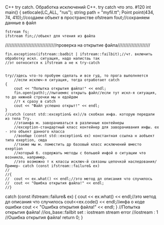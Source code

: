 С++ try catch. Обработка исключений С++. try catch что это. #120
int main()
{
	setlocale(LC_ALL, "rus");
		string path = "myfil.tt";
		Point point(434, 74, 410);//создаем объект в пространстве
		ofstream fout;//сохраняем данные в файл

	fstream fs;
	ifstream fin;//объект для чтения из файла
 /////////////////////////////////проверка на открытие файла/////////////////////



	fin.exceptions(ifstream::badbit | ifstream::failbit);//чт. включить обработку искл. ситуация, надо напистаь так
	//эт оотносится к ifstream а не к try-catch


	try//здесь что-то пробуем сделать и все гуд, то прога выполняется
		//если исключ-я ситуация, тогда отработает catch
	{
		cout << "Попытка открытия файла!" << endl;
		fin.open(path);//пытаемяс открыть файл//если тут искл-я ситуация, то до нижней строчки мы н едойдем
		//т к сразу в catch
		cout << "Файл успешно открыт!" << endl;
	}
	//catch (const std::exception& ex)//в скобках инфа. которую передали из тела Try.
		//этаинфа м. заворачиваться в различные контейнеры
		//exception-стандартный класс контейнер для заворачивания инфы. ex - это объект данного класса
		//вообще (const std::exception& ex) константная ссылка н аобъект типа exeption, сюда
		//также мы м. поместить др базовый класс исключений вместо exeption
		//который б. содержать методы с большей инфой о ситуации что возникла, например.
		//это возможно т к классы исключ-й связаны цепочкой наследования/Пример- catch (const ifstream::failure& ex)
	//	
	//{
	//	cout << ex.what() << endl;//это метод дл описания что случилось
	//	cout << "Ошибка открытия файла!" << endl;
	//}
catch (const ifstream::failure& ex)
  {
		cout << ex.what() << endl;//это метод дл описания что случилось
		cout<<ex.code() << endl;//инфа о коде ошибки
		cout << "Ошибка открытия файла!" << endl;
	}
//Попытка открытия файла!
//ios_base::failbit set : iostream stream error
//iostream : 1
//Ошибка открытия файла!
	return 0;
}
